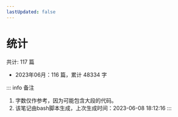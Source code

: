 ```yaml
---
lastUpdated: false
---
```


# 统计
共计: 117 篇

- 2023年06月：116 篇，累计 48334 字

::: info 备注
1. 字数仅作参考，因为可能包含大段的代码。
2. 该笔记由bash脚本生成，上次生成时间：2023-06-08 18:12:16
:::
